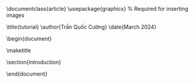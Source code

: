 \documentclass{article}
\usepackage{graphicx} % Required for inserting images

\title{tutorial}
\author{Trần Quốc Cường}
\date{March 2024}

\begin{document}

\maketitle

\section{Introduction}

\end{document}
